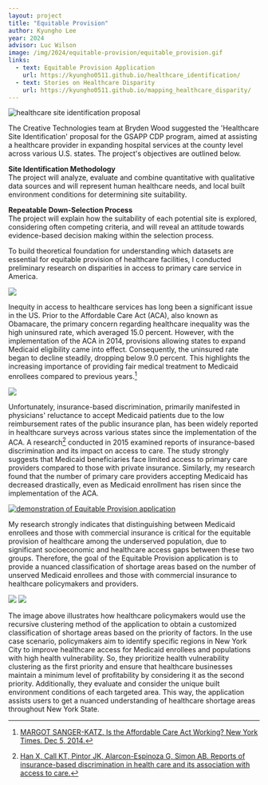 ```yaml
---
layout: project
title: "Equitable Provision"
author: Kyungho Lee
year: 2024
advisor: Luc Wilson
image: /img/2024/equitable-provision/equitable_provision.gif
links:
  - text: Equitable Provision Application
    url: https://kyungho0511.github.io/healthcare_identification/
  - text: Stories on Healthcare Disparity
    url: https://kyungho0511.github.io/mapping_healthcare_disparity/
---
```


![healthcare site identification proposal](/img/2024/equitable-provision/bryden_wood_proposal.JPG)

The Creative Technologies team at Bryden Wood suggested the 'Healthcare Site Identification' proposal for the GSAPP CDP program, aimed at assisting a healthcare provider in expanding hospital services at the county level across various U.S. states. The project's objectives are outlined below.

<b>Site Identification Methodology</b><br>
The project will analyze, evaluate and combine quantitative with
qualitative data sources and will represent human healthcare needs,
and local built environment conditions for determining site
suitability.

<b>Repeatable Down-Selection Process</b><br>
The project will explain how the suitability of each potential site
is explored, considering often competing criteria, and will reveal
an attitude towards evidence-based decision making within the
selection process.

To build theoretical foundation for understanding which datasets are essential for equitable provision of healthcare facilities, I conducted preliminary research on disparities in access to primary care service in America.

[![](/img/2024/equitable-provision/scrollytelling2.gif)](https://kyungho0511.github.io/mapping_healthcare_disparity/)

Inequity in access to healthcare services has long been a significant issue in the US. Prior to the Affordable Care Act (ACA), also known as Obamacare, the primary concern regarding healthcare inequality was the high uninsured rate, which averaged 15.0 percent. However, with the implementation of the ACA in 2014, provisions allowing states to expand Medicaid eligibility came into effect. Consequently, the uninsured rate began to decline steadily, dropping below 9.0 percent. This highlights the increasing importance of providing fair medical treatment to Medicaid enrollees compared to previous years.[^1]

[![](/img/2024/equitable-provision/scrollytelling3.gif)](https://kyungho0511.github.io/mapping_healthcare_disparity/)

Unfortunately, insurance-based discrimination, primarily manifested in physicians' reluctance to accept Medicaid patients due to the low reimbursement rates of the public insurance plan, has been widely reported in healthcare surveys across various states since the implementation of the ACA. A research[^2] conducted in 2015 examined reports of insurance-based discrimination and its impact on access to care. The study strongly suggests that Medicaid beneficiaries face limited access to primary care providers compared to those with private insurance. Similarly, my research found that the number of primary care providers accepting Medicaid has decreased drastically, even as Medicaid enrollment has risen since the implementation of the ACA.

[![demonstration of Equitable Provision application](/img/2024/equitable-provision/equitable_provision.gif)](https://kyungho0511.github.io/healthcare_identification/)

My research strongly indicates that distinguishing between Medicaid enrollees and those with commercial insurance is critical for the equitable provision of healthcare among the underserved population, due to significant socioeconomic and healthcare access gaps between these two groups. Therefore, the goal of the Equitable Provision application is to provide a nuanced classification of shortage areas based on the number of unserved Medicaid enrollees and those with commercial insurance to healthcare policymakers and providers.

![](/img/2024/equitable-provision/use_case_scenario.JPG)
![](/img/2024/equitable-provision/recursive_clustering.JPG)

The image above illustrates how healthcare policymakers would use the recursive clustering method of the application to obtain a customized classification of shortage areas based on the priority of factors. In the use case scenario, policymakers aim to identify specific regions in New York City to improve healthcare access for Medicaid enrollees and populations with high health vulnerability. So, they prioritize health vulnerability clustering as the first priority and ensure that healthcare businesses maintain a minimum level of profitability by considering it as the second priority. Additionally, they evaluate and consider the unique built environment conditions of each targeted area. This way, the application assists users to get a nuanced understanding of healthcare shortage areas throughout New York State.

[^1]: [MARGOT SANGER-KATZ. Is the Affordable Care Act Working? New York Times. Dec 5, 2014.](https://www.nytimes.com/interactive/2014/10/27/us/is-the-affordable-care-act-working.html#medicaid)
[^2]: [Han X, Call KT, Pintor JK, Alarcon-Espinoza G, Simon AB. Reports of insurance-based discrimination in health care and its association with access to care.](https://www.ncbi.nlm.nih.gov/pmc/articles/PMC4455519)
